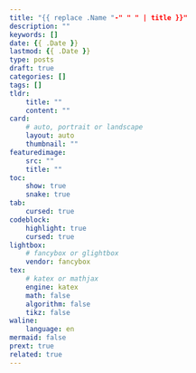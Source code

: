 ```yaml
---
title: "{{ replace .Name "-" " " | title }}"
description: ""
keywords: []
date: {{ .Date }}
lastmod: {{ .Date }}
type: posts
draft: true
categories: []
tags: []
tldr:
    title: ""
    content: ""
card:
    # auto, portrait or landscape
    layout: auto
    thumbnail: ""
featuredimage:
    src: ""
    title: ""
toc:
    show: true
    snake: true
tab:
    cursed: true
codeblock:
    highlight: true
    cursed: true
lightbox:
    # fancybox or glightbox
    vendor: fancybox
tex:
    # katex or mathjax
    engine: katex
    math: false
    algorithm: false
    tikz: false
waline:
    language: en
mermaid: false
prext: true
related: true
---
```

